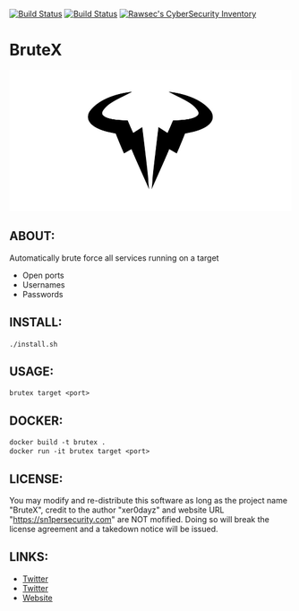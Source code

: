 [![Build Status](https://img.shields.io/github/forks/1N3/BruteX.svg)](https://github.com/1N3/BruteX)
[![Build Status](https://img.shields.io/github/stars/1N3/BruteX.svg)](https://github.com/1N3/BruteX)
[![Rawsec's CyberSecurity Inventory](https://inventory.raw.pm/img/badges/Rawsec-inventoried-FF5050_flat.svg)](https://inventory.raw.pm/tools.html#BruteX)

# BruteX
![alt tag](https://github.com/1N3/BruteX/blob/master/BruteX-logo.jpg)

## ABOUT:
Automatically brute force all services running on a target

* Open ports
* Usernames
* Passwords

## INSTALL:
```
./install.sh
```

## USAGE:
```
brutex target <port>
```

## DOCKER:
```
docker build -t brutex .
docker run -it brutex target <port>
```

## LICENSE:
You may modify and re-distribute this software as long as the project name "BruteX", credit to the author "xer0dayz" and website URL "https://sn1persecurity.com" are NOT mofified. Doing so will break the license agreement and a takedown notice will be issued. 

## LINKS:
- [Twitter](https://www.twitter.com/xer0dayz "Personal Twitter")
- [Twitter](https://www.twitter.com/sn1persecurity "Company Twitter")
- [Website](https://sn1persecurity.com "Sn1perSecurity")
